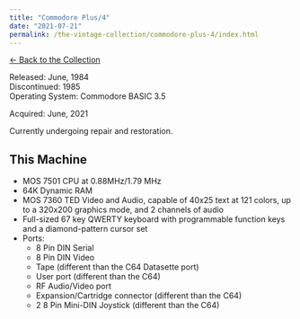 ```yaml
---
title: "Commodore Plus/4"
date: "2021-07-21"
permalink: /the-vintage-collection/commodore-plus-4/index.html
---
```


[<- Back to the Collection](/the-vintage-collection/)

Released: June, 1984  
Discontinued: 1985  
Operating System: Commodore BASIC 3.5

Acquired: June, 2021

Currently undergoing repair and restoration.

## This Machine

- MOS 7501 CPU at 0.88MHz/1.79 MHz
- 64K Dynamic RAM
- MOS 7360 TED Video and Audio, capable of 40x25 text at 121 colors, up to a 320x200 graphics mode, and 2 channels of audio
- Full-sized 67 key QWERTY keyboard with programmable function keys and a diamond-pattern cursor set
- Ports:
    - 8 Pin DIN Serial
    - 8 Pin DIN Video
    - Tape (different than the C64 Datasette port)
    - User port (different than the C64)
    - RF Audio/Video port
    - Expansion/Cartridge connector (different than the C64)
    - 2 8 Pin Mini-DIN Joystick (different than the C64)
